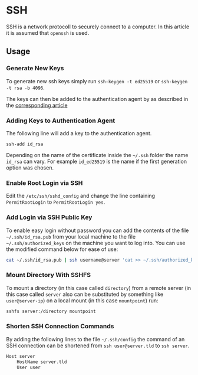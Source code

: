 # SSH

SSH is a network protocoll to securely connect to a computer.
In this article it is assumed that `openssh` is used.

## Usage

### Generate New Keys

To generate new ssh keys simply run `ssh-keygen -t ed25519` or
`ssh-keygen -t rsa -b 4096`.

The keys can then be added to the authentication agent by as described in the
[corresponding article](#adding-keys-to-authentication-agent)

### Adding Keys to Authentication Agent

The following line will add a key to the authentication agent.

```ssh
ssh-add id_rsa
```

Depending on the name of the certificate inside the `~/.ssh` folder the name
`id_rsa` can vary.
For example `id_ed25519` is the name if the first generation option was chosen.

### Enable Root Login via SSH

Edit the `/etc/ssh/sshd_config` and change the line containing `PermitRootLogin`
to `PermitRootLogin yes`.

### Add Login via SSH Public Key

To enable easy login without password you can add the contents of the file
`~/.ssh/id_rsa.pub` from your local machine to the file `~/.ssh/authorized_keys`
on the machine you want to log into.
You can use the modified command below for ease of use:

```sh
cat ~/.ssh/id_rsa.pub | ssh username@server 'cat >> ~/.ssh/authorized_keys'
```

### Mount Directory With SSHFS

To mount a directory (in this case called `directory`) from a remote server
(in this case called `server` also can be substituted by something like
`user@server-ip`) on a local mount (in this case `mountpoint`) run:

```sh
sshfs server:/directory mountpoint
```

### Shorten SSH Connection Commands

By adding the following lines to the file `~/.ssh/config` the command of an SSH
connection can be shortened from `ssh user@server.tld` to `ssh server`.

```txt
Host server
	HostName server.tld
	User user
```
